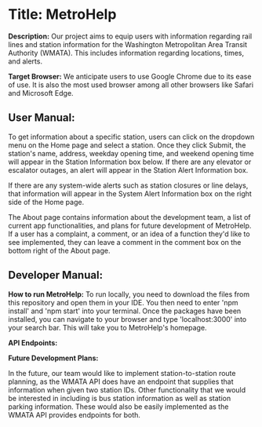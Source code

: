 <h1><b>Title: MetroHelp</b></h1>

<b>Description:</b> 
Our project aims to equip users with information regarding rail lines and station information for the Washington Metropolitan Area Transit Authority  (WMATA). This includes information regarding locations, times, and alerts.

<b>Target Browser:</b> 
We anticipate users to use Google Chrome due to its ease of use. It is also the most used browser among all other browsers like Safari and Microsoft Edge.

<h2><b>User Manual:</b></h2>
To get information about a specific station, users can click on the dropdown menu on the Home page and select a station. Once they click Submit, the station's name, address, weekday opening time, and weekend opening time will appear in the Station Information box below. If there are any elevator or escalator outages, an alert will appear in the Station Alert Information box. 

If there are any system-wide alerts such as station closures or line delays, that information will appear in the System Alert Information box on the right side of the Home page. 

The About page contains information about the development team, a list of current app functionalities, and plans for future development of MetroHelp. If a user has a complaint, a comment, or an idea of a function they'd like to see implemented, they can leave a comment in the comment box on the bottom right of the About page. 

<h2><b>Developer Manual:</b></h2>

<b>How to run MetroHelp:</b>
To run locally, you need to download the files from this repository and open them in your IDE. You then need to enter 'npm install' and 'npm start' into your terminal. Once the packages have been installed, you can navigate to your browser and type 'localhost:3000' into your search bar. This will take you to MetroHelp's homepage. 

<b>API Endpoints:</b>

<b>Future Development Plans:</b>

In the future, our team would like to implement station-to-station route planning, as the WMATA API does have an endpoint that supplies that information when given two station IDs. Other functionality that we would be interested in including is bus station information as well as station parking information. These would also be easily implemented as the WMATA API provides endpoints for both. 

